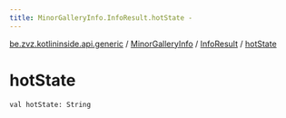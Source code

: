 ```yaml
---
title: MinorGalleryInfo.InfoResult.hotState - 
---
```


[be.zvz.kotlininside.api.generic](../../index.html) / [MinorGalleryInfo](../index.html) / [InfoResult](index.html) / [hotState](./hot-state.html)

# hotState

`val hotState: String`